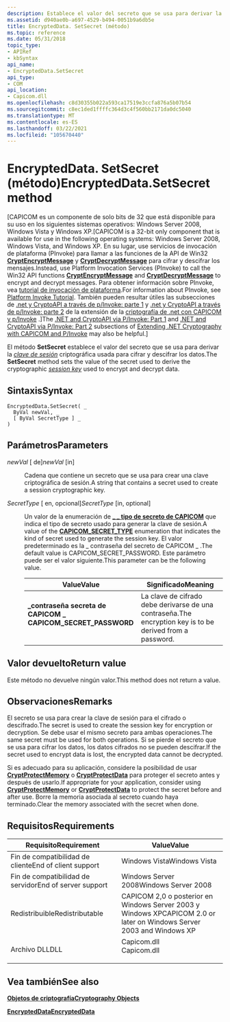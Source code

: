 ```yaml
---
description: Establece el valor del secreto que se usa para derivar la clave de sesión criptográfica usada para cifrar y descifrar los datos.
ms.assetid: d940ae0b-a697-4529-b494-0051b9a6db5e
title: EncryptedData. SetSecret (método)
ms.topic: reference
ms.date: 05/31/2018
topic_type:
- APIRef
- kbSyntax
api_name:
- EncryptedData.SetSecret
api_type:
- COM
api_location:
- Capicom.dll
ms.openlocfilehash: c8d30355b022a593ca17519e3ccfa876a5b07b54
ms.sourcegitcommit: c8ec1ded1ffffc364d3c4f560bb2171da0dc5040
ms.translationtype: MT
ms.contentlocale: es-ES
ms.lasthandoff: 03/22/2021
ms.locfileid: "105670440"
---
```

# <a name="encrypteddatasetsecret-method"></a><span data-ttu-id="47d53-103">EncryptedData. SetSecret (método)</span><span class="sxs-lookup"><span data-stu-id="47d53-103">EncryptedData.SetSecret method</span></span>

<span data-ttu-id="47d53-104">\[CAPICOM es un componente de solo bits de 32 que está disponible para su uso en los siguientes sistemas operativos: Windows Server 2008, Windows Vista y Windows XP.</span><span class="sxs-lookup"><span data-stu-id="47d53-104">\[CAPICOM is a 32-bit only component that is available for use in the following operating systems: Windows Server 2008, Windows Vista, and Windows XP.</span></span> <span data-ttu-id="47d53-105">En su lugar, use servicios de invocación de plataforma (PInvoke) para llamar a las funciones de la API de Win32 [**CryptEncryptMessage**](/windows/desktop/api/Wincrypt/nf-wincrypt-cryptencryptmessage) y [**CryptDecryptMessage**](/windows/desktop/api/Wincrypt/nf-wincrypt-cryptdecryptmessage) para cifrar y descifrar los mensajes.</span><span class="sxs-lookup"><span data-stu-id="47d53-105">Instead, use Platform Invocation Services (PInvoke) to call the Win32 API functions [**CryptEncryptMessage**](/windows/desktop/api/Wincrypt/nf-wincrypt-cryptencryptmessage) and [**CryptDecryptMessage**](/windows/desktop/api/Wincrypt/nf-wincrypt-cryptdecryptmessage) to encrypt and decrypt messages.</span></span> <span data-ttu-id="47d53-106">Para obtener información sobre PInvoke, vea [tutorial de invocación de plataforma](https://msdn.microsoft.com/library/aa288468.aspx).</span><span class="sxs-lookup"><span data-stu-id="47d53-106">For information about PInvoke, see [Platform Invoke Tutorial](https://msdn.microsoft.com/library/aa288468.aspx).</span></span> <span data-ttu-id="47d53-107">También pueden resultar útiles las subsecciones de [.net y CryptoAPI a través de p/Invoke: parte 1](/previous-versions/ms867087(v=msdn.10)#netcryptoapi_topic5) y [.net y CryptoAPI a través de p/Invoke: parte 2](/previous-versions/ms867087(v=msdn.10)#netcryptoapi_topic6) de la extensión de la [criptografía de .net con CAPICOM y p/Invoke](/previous-versions/ms867087(v=msdn.10)) .\]</span><span class="sxs-lookup"><span data-stu-id="47d53-107">The [.NET and CryptoAPI via P/Invoke: Part 1](/previous-versions/ms867087(v=msdn.10)#netcryptoapi_topic5) and [.NET and CryptoAPI via P/Invoke: Part 2](/previous-versions/ms867087(v=msdn.10)#netcryptoapi_topic6) subsections of [Extending .NET Cryptography with CAPICOM and P/Invoke](/previous-versions/ms867087(v=msdn.10)) may also be helpful.\]</span></span>

<span data-ttu-id="47d53-108">El método **SetSecret** establece el valor del secreto que se usa para derivar la [*clave de sesión*](../secgloss/s-gly.md) criptográfica usada para cifrar y descifrar los datos.</span><span class="sxs-lookup"><span data-stu-id="47d53-108">The **SetSecret** method sets the value of the secret used to derive the cryptographic [*session key*](../secgloss/s-gly.md) used to encrypt and decrypt data.</span></span>

## <a name="syntax"></a><span data-ttu-id="47d53-109">Sintaxis</span><span class="sxs-lookup"><span data-stu-id="47d53-109">Syntax</span></span>


```VB
EncryptedData.SetSecret( _
  ByVal newVal, _
  [ ByVal SecretType ] _
)
```



## <a name="parameters"></a><span data-ttu-id="47d53-110">Parámetros</span><span class="sxs-lookup"><span data-stu-id="47d53-110">Parameters</span></span>

<dl> <dt>

<span data-ttu-id="47d53-111">*newVal* \[ de\]</span><span class="sxs-lookup"><span data-stu-id="47d53-111">*newVal* \[in\]</span></span>
</dt> <dd>

<span data-ttu-id="47d53-112">Cadena que contiene un secreto que se usa para crear una clave criptográfica de sesión.</span><span class="sxs-lookup"><span data-stu-id="47d53-112">A string that contains a secret used to create a session cryptographic key.</span></span>

</dd> <dt>

<span data-ttu-id="47d53-113">*SecretType* \[ en, opcional\]</span><span class="sxs-lookup"><span data-stu-id="47d53-113">*SecretType* \[in, optional\]</span></span>
</dt> <dd>

<span data-ttu-id="47d53-114">Un valor de la enumeración de [**\_ \_ tipo de secreto de CAPICOM**](capicom-secret-type.md) que indica el tipo de secreto usado para generar la clave de sesión.</span><span class="sxs-lookup"><span data-stu-id="47d53-114">A value of the [**CAPICOM\_SECRET\_TYPE**](capicom-secret-type.md) enumeration that indicates the kind of secret used to generate the session key.</span></span> <span data-ttu-id="47d53-115">El valor predeterminado es la \_ contraseña del secreto de CAPICOM \_ .</span><span class="sxs-lookup"><span data-stu-id="47d53-115">The default value is CAPICOM\_SECRET\_PASSWORD.</span></span> <span data-ttu-id="47d53-116">Este parámetro puede ser el valor siguiente.</span><span class="sxs-lookup"><span data-stu-id="47d53-116">This parameter can be the following value.</span></span>



| <span data-ttu-id="47d53-117">Value</span><span class="sxs-lookup"><span data-stu-id="47d53-117">Value</span></span>                                                                                                                                                                                        | <span data-ttu-id="47d53-118">Significado</span><span class="sxs-lookup"><span data-stu-id="47d53-118">Meaning</span></span>                                                         |
|----------------------------------------------------------------------------------------------------------------------------------------------------------------------------------------------|-----------------------------------------------------------------|
| <span id="CAPICOM_SECRET_PASSWORD"></span><span id="capicom_secret_password"></span><dl> <span data-ttu-id="47d53-119"><dt>**\_contraseña secreta de CAPICOM \_**</dt></span><span class="sxs-lookup"><span data-stu-id="47d53-119"><dt>**CAPICOM\_SECRET\_PASSWORD**</dt></span></span> </dl> | <span data-ttu-id="47d53-120">La clave de cifrado debe derivarse de una contraseña.</span><span class="sxs-lookup"><span data-stu-id="47d53-120">The encryption key is to be derived from a password.</span></span><br/> |



 

</dd> </dl>

## <a name="return-value"></a><span data-ttu-id="47d53-121">Valor devuelto</span><span class="sxs-lookup"><span data-stu-id="47d53-121">Return value</span></span>

<span data-ttu-id="47d53-122">Este método no devuelve ningún valor.</span><span class="sxs-lookup"><span data-stu-id="47d53-122">This method does not return a value.</span></span>

## <a name="remarks"></a><span data-ttu-id="47d53-123">Observaciones</span><span class="sxs-lookup"><span data-stu-id="47d53-123">Remarks</span></span>

<span data-ttu-id="47d53-124">El secreto se usa para crear la clave de sesión para el cifrado o descifrado.</span><span class="sxs-lookup"><span data-stu-id="47d53-124">The secret is used to create the session key for encryption or decryption.</span></span> <span data-ttu-id="47d53-125">Se debe usar el mismo secreto para ambas operaciones.</span><span class="sxs-lookup"><span data-stu-id="47d53-125">The same secret must be used for both operations.</span></span> <span data-ttu-id="47d53-126">Si se pierde el secreto que se usa para cifrar los datos, los datos cifrados no se pueden descifrar.</span><span class="sxs-lookup"><span data-stu-id="47d53-126">If the secret used to encrypt data is lost, the encrypted data cannot be decrypted.</span></span>

<span data-ttu-id="47d53-127">Si es adecuado para su aplicación, considere la posibilidad de usar [**CryptProtectMemory**](/windows/desktop/api/Dpapi/nf-dpapi-cryptprotectmemory) o [**CryptProtectData**](/windows/desktop/api/Dpapi/nf-dpapi-cryptprotectdata) para proteger el secreto antes y después de usarlo.</span><span class="sxs-lookup"><span data-stu-id="47d53-127">If appropriate for your application, consider using [**CryptProtectMemory**](/windows/desktop/api/Dpapi/nf-dpapi-cryptprotectmemory) or [**CryptProtectData**](/windows/desktop/api/Dpapi/nf-dpapi-cryptprotectdata) to protect the secret before and after use.</span></span> <span data-ttu-id="47d53-128">Borre la memoria asociada al secreto cuando haya terminado.</span><span class="sxs-lookup"><span data-stu-id="47d53-128">Clear the memory associated with the secret when done.</span></span>

## <a name="requirements"></a><span data-ttu-id="47d53-129">Requisitos</span><span class="sxs-lookup"><span data-stu-id="47d53-129">Requirements</span></span>



| <span data-ttu-id="47d53-130">Requisito</span><span class="sxs-lookup"><span data-stu-id="47d53-130">Requirement</span></span> | <span data-ttu-id="47d53-131">Value</span><span class="sxs-lookup"><span data-stu-id="47d53-131">Value</span></span> |
|----------------------------------|----------------------------------------------------------------------------------------|
| <span data-ttu-id="47d53-132">Fin de compatibilidad de cliente</span><span class="sxs-lookup"><span data-stu-id="47d53-132">End of client support</span></span><br/> | <span data-ttu-id="47d53-133">Windows Vista</span><span class="sxs-lookup"><span data-stu-id="47d53-133">Windows Vista</span></span><br/>                                                               |
| <span data-ttu-id="47d53-134">Fin de compatibilidad de servidor</span><span class="sxs-lookup"><span data-stu-id="47d53-134">End of server support</span></span><br/> | <span data-ttu-id="47d53-135">Windows Server 2008</span><span class="sxs-lookup"><span data-stu-id="47d53-135">Windows Server 2008</span></span><br/>                                                         |
| <span data-ttu-id="47d53-136">Redistribuible</span><span class="sxs-lookup"><span data-stu-id="47d53-136">Redistributable</span></span><br/>       | <span data-ttu-id="47d53-137">CAPICOM 2,0 o posterior en Windows Server 2003 y Windows XP</span><span class="sxs-lookup"><span data-stu-id="47d53-137">CAPICOM 2.0 or later on Windows Server 2003 and Windows XP</span></span><br/>                  |
| <span data-ttu-id="47d53-138">Archivo DLL</span><span class="sxs-lookup"><span data-stu-id="47d53-138">DLL</span></span><br/>                   | <dl> <span data-ttu-id="47d53-139"><dt>Capicom.dll</dt></span><span class="sxs-lookup"><span data-stu-id="47d53-139"><dt>Capicom.dll</dt></span></span> </dl> |



## <a name="see-also"></a><span data-ttu-id="47d53-140">Vea también</span><span class="sxs-lookup"><span data-stu-id="47d53-140">See also</span></span>

<dl> <dt>

[<span data-ttu-id="47d53-141">**Objetos de criptografía**</span><span class="sxs-lookup"><span data-stu-id="47d53-141">**Cryptography Objects**</span></span>](cryptography-objects.md)
</dt> <dt>

[<span data-ttu-id="47d53-142">**EncryptedData**</span><span class="sxs-lookup"><span data-stu-id="47d53-142">**EncryptedData**</span></span>](encrypteddata.md)
</dt> </dl>

 

 
